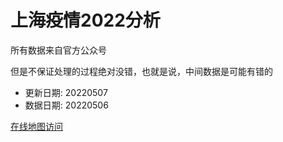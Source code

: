 # 上海疫情2022分析

所有数据来自官方公众号

但是不保证处理的过程绝对没错，也就是说，中间数据是可能有错的

- 更新日期: 20220507
- 数据日期: 20220506

[在线地图访问](https://qhduan.github.io/sh-cov/)

